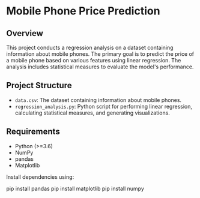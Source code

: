# Mobile Phone Price Prediction

## Overview

This project conducts a regression analysis on a dataset containing information about mobile phones. The primary goal is to predict the price of a mobile phone based on various features using linear regression. The analysis includes statistical measures to evaluate the model's performance.

## Project Structure

- `data.csv`: The dataset containing information about mobile phones.
- `regression_analysis.py`: Python script for performing linear regression, calculating statistical measures, and generating visualizations.

## Requirements

- Python (>=3.6)
- NumPy
- pandas
- Matplotlib

Install dependencies using:

pip install pandas
pip install matplotlib
pip install numpy
